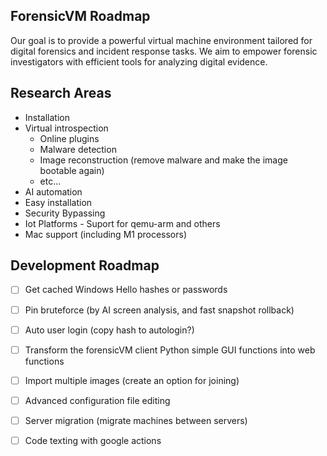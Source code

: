ForensicVM Roadmap
------------------

Our goal is to provide a powerful virtual machine environment tailored for digital forensics and incident response tasks. We aim to empower forensic investigators with efficient tools for analyzing digital evidence.


Research Areas
--------------
- Installation
- Virtual introspection
  - Online plugins
  - Malware detection
  - Image reconstruction (remove malware and make the image bootable again)
  - etc...
- AI automation
- Easy installation
- Security Bypassing
- Iot Platforms - Suport for qemu-arm and others
- Mac support (including M1 processors)

Development Roadmap
--------------------
- [ ] Get cached Windows Hello hashes or passwords
- [ ] Pin bruteforce (by AI screen analysis, and fast snapshot rollback)
- [ ] Auto user login (copy hash to autologin?)
- [ ] Transform the forensicVM client Python simple GUI functions into web functions
- [ ] Import multiple images (create an option for joining)
- [ ] Advanced configuration file editing
- [ ] Server migration (migrate machines between servers)
- [ ] Code texting with google actions

